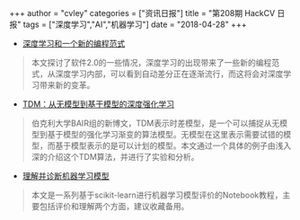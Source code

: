 +++
author = "cvley"
categories = ["资讯日报"]
title = "第208期 HackCV 日报"
tags = ["深度学习","AI","机器学习"]
date = "2018-04-28"
+++

- [深度学习和一个新的编程范式](https://towardsdatascience.com/a-new-programming-paradigm-for-deep-learning-8ce53b5b6345?from=hackcv&hmsr=hackcv.com&utm_medium=hackcv.com&utm_source=hackcv.com)

> 本文探讨了软件2.0的一些情况，深度学习的出现带来了一些新的编程范式，从深度学习内部，可以看到自动差分正在逐渐流行，而这将会对深度学习带来新的变革。

- [TDM：从无模型到基于模型的深度强化学习](http://bair.berkeley.edu/blog/2018/04/26/tdm/?from=hackcv&hmsr=hackcv.com&utm_medium=hackcv.com&utm_source=hackcv.com)

> 伯克利大学BAIR组的新博文，TDM表示时差模型，是一个可以捕捉从无模型到基于模型的强化学习渐变的算法模型。无模型在这里表示需要试错的模型，而基于模型表示的是可以计划的模型。本文通过一个具体的例子由浅入深的介绍这个TDM算法，并进行了实验和分析。

- [理解并诊断机器学习模型](http://gael-varoquaux.info/interpreting_ml_tuto/?from=hackcv&hmsr=hackcv.com&utm_medium=hackcv.com&utm_source=hackcv.com)

> 本文是一系列基于scikit-learn进行机器学习模型评价的Notebook教程，主要包括评价和理解两个方面，建议收藏备用。

